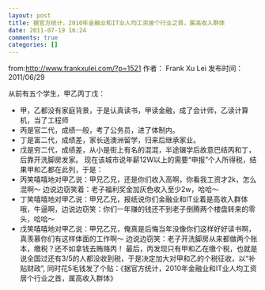 ```yaml
---
layout: post
title: 据官方统计，2010年金融业和IT业人均工资居个行业之首，属高收入群体
date: 2011-07-19 16:24
comments: true
categories: []
---
```

from:http://www.frankxulei.com/?p=1521
作者： Frank Xu Lei	 发布时间： 2011/06/29	  					

从前有五个学生，甲乙丙丁戊： 
- 甲，乙都没有家庭背景，于是认真读书，甲读金融，成了会计师，乙读计算机，当了工程师 
- 丙是官二代，成绩一般，考了公务员，进了体制内。 
- 丁是富二代，成绩差，家长送澳洲留学，归来后继承家业。 
- 戊是穷二代，成绩差，从小是街上有名的混混，半途辍学后故意巴结丙和丁，后靠开洗脚房发家。 
现在该城市说年薪12W以上的需要“申报”个人所得税，结果甲和乙都在此列，于是： 
- 丙笑嘻嘻地对甲乙说：甲兄乙兄，还是你们收入高啊，你看我工资才2k，怎么混啊～ 边说边窃笑着：老子福利奖金加灰色收入至少2w，哈哈～ 
- 丁笑嘻嘻地对甲乙说：甲兄乙兄，报纸说你们金融业和IT业着是高收入群体哦，牛逼啊，边说边窃笑：你们一年赚的钱还不到老子倒腾两个楼盘转来的零头，哈哈～ 
- 戊笑嘻嘻地对甲乙说：甲兄乙兄，俺真是后悔当年没像你们这样好好读书啊，真羡慕你们有这样体面的工作啊～ 边说边窃笑：老子开洗脚房从来都做两个账本，缴税？还不如拿钱去贿赂丙！ 
最后，丙发现只有甲和乙在缴个税，也就是说全国过还有3/5的人都没收到税，于是决定加大对甲和乙的个税征收，以“补贴财政”, 同时花5毛钱发了个贴：《据官方统计，2010年金融业和IT业人均工资居个行业之首，属高收入群体》
